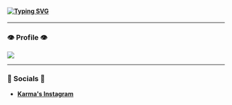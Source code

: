 #### [![Typing SVG](https://readme-typing-svg.herokuapp.com?color=%231B790D&size=30&lines=Karma-NGO+)](https://github.com/Karma-ngo/)

---

### **👁️ Profile 👁️**

[![](https://komarev.com/ghpvc/?username=Karma-ngo&style=for-the-badge)](https://github.com/Karma-ngo/)

---

### **💬 Socials 💬**

- **[Karma's Instagram](https://www.instagram.com/karma_.ngo/)**
